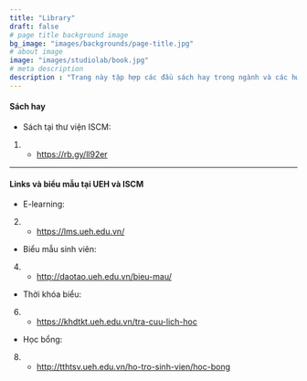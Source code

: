 ```yaml
---
title: "Library"
draft: false
# page title background image
bg_image: "images/backgrounds/page-title.jpg"
# about image
image: "images/studiolab/book.jpg"
# meta description
description : "Trang này tập hợp các đầu sách hay trong ngành và các hướng dẫn cụ thể cho giảng viện, sinh viên và nhà nghiên cứu của ISCM khi làm đề tài nghiên cứu, đề tài tốt nghiệp.  "
---
```


#### Sách hay
- Sách tại thư viện ISCM: 
1. - https://rb.gy/ll92er    
*****
  
  #### Links và biểu mẫu tại UEH và ISCM
- E-learning: 
2. - https://lms.ueh.edu.vn/  
  

- Biểu mẫu sinh viên: 
4. - http://daotao.ueh.edu.vn/bieu-mau/  
  

  
  
- Thời khóa biểu: 
6. - https://khdtkt.ueh.edu.vn/tra-cuu-lich-hoc  
  

  
- Học bổng: 
8. - http://tthtsv.ueh.edu.vn/ho-tro-sinh-vien/hoc-bong  

